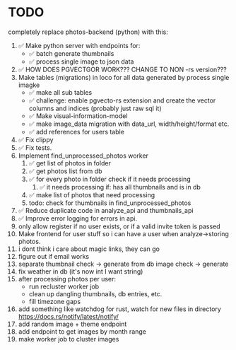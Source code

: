 # TODO

completely replace photos-backend (python) with this:

1. ✅ Make python server with endpoints for:
    * ✅ batch generate thumbnails
    * ✅ process single image to json data
2. ✅ HOW DOES PGVECTGOR WORK??? CHANGE TO NON -rs version???
3. Make tables (migrations) in loco for all data generated by process single imagke
    * ✅ make all sub tables
    * ✅ challenge: enable pgvecto-rs extension and create the vector columns and indices (probably just raw sql it)
    * ✅ Make visual-information-model
    * ✅ make image_data migration with data_url, width/height/format etc.
    * ✅ add references for users table
4. ✅ Fix clippy
5. ✅ Fix tests.
6. Implement find_unprocessed_photos worker
    1. ✅ get list of photos in folder
    2. ✅ get photos list from db
    3. ✅ for every photo in folder check if it needs processing
        1. ✅ it needs processing if: has all thumbnails and is in db
    4. ✅ make list of photos that need processing
    5. todo: check for thumbnails in find_unprocessed_photos
7. ✅ Reduce duplicate code in analyze_api and thumbnails_api
8. ✅ Improve error logging for errors in api.
9. only allow register if no user exists, or if a valid invite token is passed
10. Make frontend for user stuff so i can have a user when analyze->storing photos.
11. i dont think i care about magic links, they can go
12. figure out if email works
13. separate thumbnail check -> generate from db image check -> generate
14. fix weather in db (it's now int I want string)
15. after processing photos per user:
    * run recluster worker job
    * clean up dangling thumbnails, db entries, etc.
    * fill timezone gaps
16. add something like watchdog for rust, watch for new files in directory https://docs.rs/notify/latest/notify/
17. add random image + theme endpoint
18. add endpoint to get images by month range
19. make worker job to cluster images